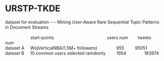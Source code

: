 # URSTP-TKDE
dataset for evaluation --- Mining User-Aware Rare Sequential Topic Patterns in Document Streams<br /><br />
&nbsp;&nbsp;&nbsp;&nbsp;&nbsp;&nbsp;&nbsp;&nbsp;&nbsp;&nbsp;&nbsp;&nbsp;&nbsp;&nbsp;&nbsp;&nbsp;&nbsp;&nbsp;&nbsp;&nbsp;&nbsp;start-points&nbsp;&nbsp;&nbsp;&nbsp;&nbsp;&nbsp;&nbsp;&nbsp;&nbsp;&nbsp;&nbsp;&nbsp;&nbsp;&nbsp;&nbsp;&nbsp;&nbsp;&nbsp;&nbsp;&nbsp;&nbsp;&nbsp;&nbsp;&nbsp;&nbsp;&nbsp;&nbsp;&nbsp;&nbsp;&nbsp;&nbsp;&nbsp;&nbsp;&nbsp;&nbsp;&nbsp;&nbsp;&nbsp;&nbsp;&nbsp;&nbsp;&nbsp;&nbsp;&nbsp;users num&nbsp;&nbsp;&nbsp;&nbsp;&nbsp;&nbsp;&nbsp;&nbsp;tweets num <br />
dataset A    &nbsp; WojVerticalNBA(1.5M+ followers)       &nbsp;&nbsp;&nbsp;&nbsp;&nbsp;&nbsp;&nbsp;&nbsp;&nbsp;955          95051    <br />
dataset B    &nbsp;&nbsp;&nbsp;&nbsp;10 common users selected ramdomly       &nbsp;&nbsp;&nbsp;&nbsp;&nbsp;&nbsp;&nbsp;       1954           &nbsp;&nbsp;&nbsp;&nbsp;&nbsp;&nbsp;&nbsp;&nbsp;&nbsp;&nbsp;&nbsp;&nbsp;&nbsp;&nbsp;183974
